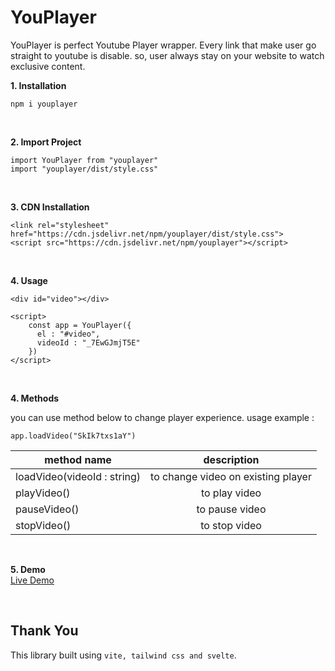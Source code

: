 
# YouPlayer

  

YouPlayer is perfect Youtube Player wrapper. Every link that make user go straight to youtube is disable. so, user always stay on your website to watch exclusive content.

  

**1. Installation** <br> 

    npm i youplayer

  
  <br>

**2. Import Project** <br> 

    import YouPlayer from "youplayer"
    import "youplayer/dist/style.css"

  <br>
  
**3. CDN Installation** <br>
    
    <link rel="stylesheet" href="https://cdn.jsdelivr.net/npm/youplayer/dist/style.css">
    <script src="https://cdn.jsdelivr.net/npm/youplayer"></script>
        
<br>
  
**4. Usage**  <br>


    <div id="video"></div>
    
    <script>
        const app = YouPlayer({
          el : "#video",
          videoId : "_7EwGJmjT5E"
        })
    </script>

 <br>  

**4. Methods**<br>

you can use  method below to change player experience. usage example : 

    app.loadVideo("SkIk7txs1aY")

 | method name  | description |
| ------------- |:-------------:|
| loadVideo(videoId : string)      | to change video on existing player    |
| playVideo()      | to play video     | 
| pauseVideo()      | to pause video     | 
| stopVideo()      | to stop video     | 
  
 
 <br>
  
**5. Demo** <br>
<a href="https://demo-youplayer.netlify.app/" target="_blank">Live Demo</a> 

<br>
 

## Thank You

This library built using `vite, tailwind css and svelte`.